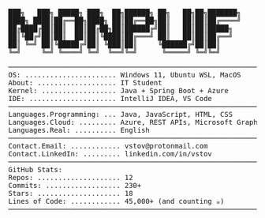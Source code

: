 <!-- Paste this into your README.md -->
<pre>
███╗   ███╗ █████╗ ███╗  ██╗██████╗ ██╗   ██╗██╗███████╗
████╗ ████║██╔══██╗████╗ ██║██╔══██╗██║   ██║██║██╔════╝
██╔████╔██║██║  ██║██╔██╗██║██████╔╝██║   ██║██║█████╗  
██║╚██╔╝██║██║  ██║██║╚████║██╔═══╝ ██║   ██║██║██╔══╝  
██║ ╚═╝ ██║╚█████╔╝██║ ╚███║██║     ╚██████╔╝██║██║     
╚═╝     ╚═╝ ╚════╝ ╚═╝  ╚══╝╚═╝      ╚═════╝ ╚═╝╚═╝     
</pre>

<pre>
──────────────────────────────────────────────────────────────
OS: ...................... Windows 11, Ubuntu WSL, MacOS
About: ................... IT Student
Kernel: .................. Java + Spring Boot + Azure
IDE: ..................... IntelliJ IDEA, VS Code
──────────────────────────────────────────────────────────────
Languages.Programming: ... Java, JavaScript, HTML, CSS
Languages.Cloud: ......... Azure, REST APIs, Microsoft Graph
Languages.Real: .......... English
──────────────────────────────────────────────────────────────
Contact.Email: ............ vstov@protonmail.com
Contact.LinkedIn: ......... linkedin.com/in/vstov
──────────────────────────────────────────────────────────────
GitHub Stats:
Repos: .................... 12
Commits: .................. 230+
Stars: .................... 18
Lines of Code: ............ 45,000+ (and counting ☕)
──────────────────────────────────────────────────────────────
</pre>

